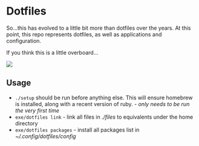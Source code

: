 # Dotfiles

So...this has evolved to a little bit more than dotfiles over the years. At this point, this repo represents dotfiles,
as well as applications and configuration.

If you think this is a little overboard...

![](https://cloud.githubusercontent.com/assets/64263/19022286/f792b660-88a2-11e6-8133-c9e11555f05a.jpg)

## Usage

* `./setup` should be run before anything else. This will ensure homebrew is installed, along with a recent version of
ruby. - _only needs to be run the very first time_
* `exe/dotfiles link` - link all files in _./files_ to equivalents under the home directory
* `exe/dotfiles packages` - install all packages list in _~/.config/dotfiles/config_

